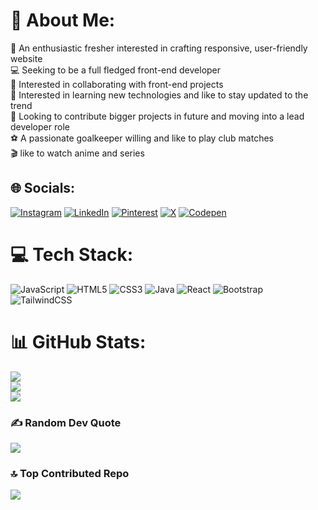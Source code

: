 # 💫 About Me:
🔭 An enthusiastic fresher interested in crafting responsive, user-friendly website<br>💻 Seeking to be a full fledged front-end developer<br>🤝 Interested in collaborating with front-end projects<br>🔬 Interested in learning new technologies and like to stay updated to the trend<br>🎯 Looking to contribute bigger projects in future and moving into a lead developer role<br>⚽ A passionate goalkeeper willing and like to play club matches<br>🎬 like to watch anime and series


## 🌐 Socials:
[![Instagram](https://img.shields.io/badge/Instagram-%23E4405F.svg?logo=Instagram&logoColor=white)](https://instagram.com/nareshmohan0023) [![LinkedIn](https://img.shields.io/badge/LinkedIn-%230077B5.svg?logo=linkedin&logoColor=white)](https://linkedin.com/in/naresh-m-52369a290) [![Pinterest](https://img.shields.io/badge/Pinterest-%23E60023.svg?logo=Pinterest&logoColor=white)](https://pinterest.com/nareshmohan0023) [![X](https://img.shields.io/badge/X-black.svg?logo=X&logoColor=white)](https://x.com/@Spidey05407691) [![Codepen](https://img.shields.io/badge/Codepen-000000?style=for-the-badge&logo=codepen&logoColor=white)](https://codepen.io/@NARESHMOHAN0023) 

# 💻 Tech Stack:
![JavaScript](https://img.shields.io/badge/javascript-%23323330.svg?style=for-the-badge&logo=javascript&logoColor=%23F7DF1E) ![HTML5](https://img.shields.io/badge/html5-%23E34F26.svg?style=for-the-badge&logo=html5&logoColor=white) ![CSS3](https://img.shields.io/badge/css3-%231572B6.svg?style=for-the-badge&logo=css3&logoColor=white) ![Java](https://img.shields.io/badge/java-%23ED8B00.svg?style=for-the-badge&logo=openjdk&logoColor=white) ![React](https://img.shields.io/badge/react-%2320232a.svg?style=for-the-badge&logo=react&logoColor=%2361DAFB) ![Bootstrap](https://img.shields.io/badge/bootstrap-%238511FA.svg?style=for-the-badge&logo=bootstrap&logoColor=white) ![TailwindCSS](https://img.shields.io/badge/tailwindcss-%2338B2AC.svg?style=for-the-badge&logo=tailwind-css&logoColor=white)
# 📊 GitHub Stats:
![](https://github-readme-stats.vercel.app/api?username=Nareshmohan0023&theme=dark&hide_border=false&include_all_commits=false&count_private=false)<br/>
![](https://github-readme-streak-stats.herokuapp.com/?user=Nareshmohan0023&theme=dark&hide_border=false)<br/>
![](https://github-readme-stats.vercel.app/api/top-langs/?username=Nareshmohan0023&theme=dark&hide_border=false&include_all_commits=false&count_private=false&layout=compact)

### ✍️ Random Dev Quote
![](https://quotes-github-readme.vercel.app/api?type=horizontal&theme=radical)

### 🔝 Top Contributed Repo
![](https://github-contributor-stats.vercel.app/api?username=Nareshmohan0023&limit=5&theme=dark&combine_all_yearly_contributions=true)

<!-- Proudly created with GPRM ( https://gprm.itsvg.in ) -->
